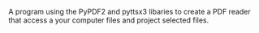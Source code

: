 A program using the PyPDF2 and pyttsx3 libaries to create a PDF reader that access a your computer files and project selected files.
